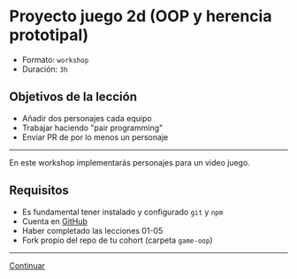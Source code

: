 # Proyecto juego 2d (OOP y herencia prototipal)

* Formato: `workshop`
* Duración: `3h`

## Objetivos de la lección

* Añadir dos personajes cada equipo
* Trabajar haciendo "pair programming"
* Enviar PR de por lo menos un personaje

***

En este workshop implementarás personajes para un video juego.

## Requisitos

* Es fundamental tener instalado y configurado `git` y `npm`
* Cuenta en [GitHub](https://github.com/)
* Haber completado las lecciones 01-05
* Fork propio del repo de tu cohort (carpeta `game-oop`)

***

[Continuar](../07-game-oop-demo/01-demo.md)

